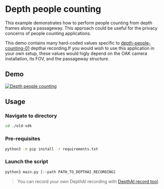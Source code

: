 # Depth people counting

This example demonstrates how to perform people counting from depth frames along a passageway. This approach could be useful for the privacy concerns of people counting applications.

This demo contains many hard-coded values specific to [depth-people-counting-01](api/depth-people-counting-01) depthai recording.If you would wish to use this application in your own setup, these values would higly depend on the OAK camera installation, its FOV, and the passageway structure.

## Demo

[![Depth people counting](https://user-images.githubusercontent.com/18037362/179425724-fcc77aa7-6616-4ca7-8083-ec1a7a78a7de.gif)](https://youtu.be/9M1mRICVKcw "Depth people counting")

## Usage

### Navigate to directory

```bash
cd ./old-sdk
```

### Pre-requisites

```bash
python3 -m pip install -r requirements.txt
```

### Launch the script

```bash
python3 main.py [--path PATH_TO_DEPTHAI_RECORDING]
```

> You can record your own DepthAI recording with [DepthAI record tool](../record-replay/).
